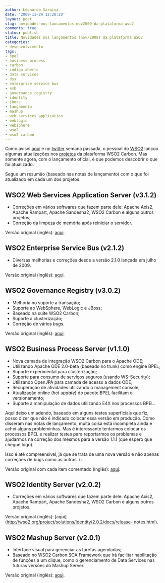 ```yaml
---
author: Leonardo Saraiva
date: '2009-11-24 12:28:20'
layout: post
slug: novidades-nos-lancamentos-nov2009-da-plataforma-wso2
comments: true
status: publish
title: Novidades nos lançamentos (nov/2009) da plataforma WSO2
categories:
- desenvolvimento
tags:
- bpel
- business process
- carbon
- código aberto
- data services
- dss
- enterprise service bus
- esb
- governance registry
- identity
- jboss
- lançamento
- mashup
- web services application
- weblogic
- websphere
- wso2
- wso2 carbon
---
```


Como avisei [aqui](http://www.mcorp.com.br/2009/11/wso2-e-a-quinta-feira-agitada-muitos-lancamentos/) e no [twitter](http://www.twitter.com/vyper)
semana passada, o pessoal do [WSO2](http://www.wso2.org) lançou algumas
atualizações nos [projetos](http://wso2.org/projects) da plataforma WSO2
Carbon. Mas somente agora, com o lançamento oficial, é que podemos descobrir o
que foi atualizado.

Segue um resumão (baseado nas notas de lançamento) com o que foi atualizado em
cada um dos projetos.

## WSO2 Web Services Application Server (v3.1.2)

  * Correções em vários softwares que fazem parte dele: Apache Axis2, Apache Rampart, Apache Sandesha2, WSO2 Carbon e alguns outros projetos;
  * Correção da limpeza de memória após reiniciar o servidor.

Versão original (inglês): [aqui](http://wso2.org/project/wsas/java/3.1.2/docs/release_notes.html).

## WSO2 Enterprise Service Bus (v2.1.2)

  * Diversas melhorias e correções desde a versão 2.1.0 lançada em julho de 2009.

Versão original (inglês): [aqui](http://wso2.org/project/esb/java/2.1.2/docs/release-notes.html).

## WSO2 Governance Registry (v3.0.2)

  * Melhoria no suporte a transação;
  * Suporte ao WebSphere, WebLogic e JBoss;
  * Baseado na suíte WSO2 Carbon;
  * Suporte a clusterização;
  * Correção de vários _bugs_.

Versão original (inglês): [aqui](http://wso2.org/project/registry/3.0.2/docs/release-notes.html).

## WSO2 Business Process Server (v1.1.0)

  * Nova camada de integração WSO2 Carbon para o Apache ODE;
  * Utilizando Apache ODE 2.0-beta (baseado no trunk) como engine BPEL;
  * Suporte experimental para clusterização;
  * Suporte para consumo de serviços seguros (usando WS-Security);
  * Utilizando OpenJPA para camada de acesso a dados ODE;
  * Recuperação de atividades utilizando o management console;
  * Atualização online (_hot update_) do pacote BPEL facilitam o versionamento;
  * Suporte a manipulação de dados utilizando E4X nos processos BPEL.

Aqui deixo um adendo, baseado em alguns testes superficiais que fiz, posso
dizer que não é indicado colocar essa versão em produção. Como disseram nas
notas de lançamento, muita coisa está incompleta ainda e achei alguns
probleminhas. Mas é interessante tentarmos colocar os processos BPEL e
realizar testes para reportarmos os problemas e ajudarmos na correção dos
mesmos para a versão 1.1.1 (que espero que chegue logo).

Isso é até compreensível, já que se trata de uma nova versão e não apenas
correções de bugs como as outras. (:

Versão original com cada item comentado (inglês): [aqui](http://wso2.org/project/bps/1.1.0/docs/release-note.html).

## WSO2 Identity Server (v2.0.2)

  * Correções em vários softwares que fazem parte dele: Apache Axis2, Apache Rampart, Apache Sandesha2, WSO2 Carbon e alguns outros projetos.

Versão original (inglês): [aqui](http://wso2.org/project/solutions/identity/2.0.2/docs/release-
notes.html).

## WSO2 Mashup Server (v2.0.1)

  * Interface visual para gerenciar as tarefas agendadas;
  * Baseado no WSO2 Carbon SOA Framework que irá facilitar habilitação de funções a um clique, como o gerenciamento de Data Services nas futuras versões do Mashup Server.

Versão original (inglês): [aqui](http://wso2.org/project/mashup/2.0.1/docs/release_notes.html).
